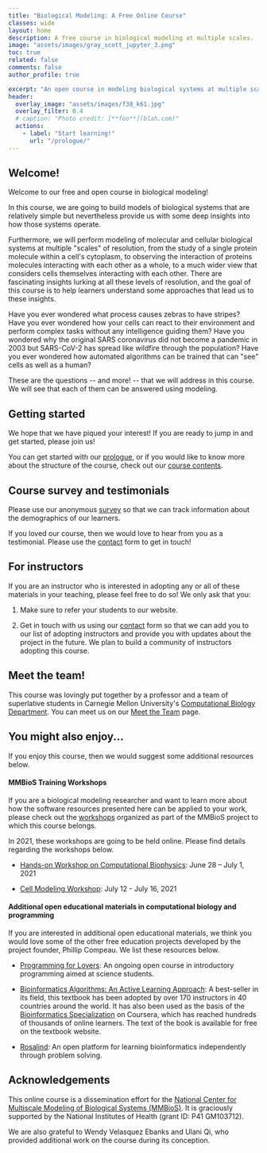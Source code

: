 ```yaml
---
title: "Biological Modeling: A Free Online Course"
classes: wide
layout: home
description: A free course in biological modeling at multiple scales.
image: "assets/images/gray_scott_jupyter_3.png"
toc: true
related: false
comments: false
author_profile: true

excerpt: "An open course in modeling biological systems at multiple scales."
header:
  overlay_image: "assets/images/f38_k61.jpg"
  overlay_filter: 0.4
  # caption: "Photo credit: [**foo**](blah.com)"
  actions:
    - label: "Start learning!"
      url: "/prologue/"
---
```


## Welcome!

Welcome to our free and open course in biological modeling!

In this course, we are going to build models of biological systems that are relatively simple but nevertheless provide us with some deep insights into how those systems operate.

Furthermore, we will perform modeling of molecular and cellular biological systems at multiple "scales" of resolution, from the study of a single protein molecule within a cell's cytoplasm, to observing the interaction of proteins molecules interacting with each other as a whole, to a much wider view that considers cells themselves interacting with each other.  There are fascinating insights lurking at all these levels of resolution, and the goal of this course is to help learners understand some approaches that lead us to these insights.

Have you ever wondered what process causes zebras to have stripes? Have you ever wondered how your cells can react to their environment and perform complex tasks without any intelligence guiding them? Have you wondered why the original SARS coronavirus did not become a pandemic in 2003 but SARS-CoV-2 has spread like wildfire through the population? Have you ever wondered how automated algorithms can be trained that can "see" cells as well as a human?

These are the questions -- and more! -- that we will address in this course. We will see that each of them can be answered using modeling.

## Getting started

We hope that we have piqued your interest! If you are ready to jump in and get started, please join us!

You can get started with our [prologue](prologue), or if you would like to know more about the structure of the course, check out our [course contents](contents).

## Course survey and testimonials

Please use our anonymous [survey](https://forms.gle/egmmBxGtBciDPYNS8) so that we can track information about the demographics of our learners.

If you loved our course, then we would love to hear from you as a testimonial. Please use the [contact](contact) form to get in touch!

## For instructors

If you are an instructor who is interested in adopting any or all of these materials in your teaching, please feel free to do so! We only ask that you:

1. Make sure to refer your students to our website.

2. Get in touch with us using our [contact](contact) form so that we can add you to our list of adopting instructors and provide you with updates about the project in the future. We plan to build a community of instructors adopting this course.

## Meet the team!

This course was lovingly put together by a professor and a team of superlative students in Carnegie Mellon University's [Computational Biology Department](http://cbd.cmu.edu). You can meet us on our [Meet the Team](meet-the-team) page.

## You might also enjoy...

If you enjoy this course, then we would suggest some additional resources below.

#### MMBioS Training Workshops

If you are a biological modeling researcher and want to learn more about how the software resources presented here can be applied to your work, please check out the <a href="https://mmbios.pitt.edu/outreach/workshops" target="_blank">workshops</a> organized as part of the MMBioS project to which this course belongs.

In 2021, these workshops are going to be held online. Please find details regarding the workshops below.

* <a href="https://mmbios.pitt.edu/workshops/2021-workshops?id=245" target="_blank">Hands-on Workshop on Computational Biophysics</a>: June 28 – July 1, 2021

* <a href="https://mmbios.pitt.edu/workshops/2021-workshops?id=247" target="_blank">Cell Modeling Workshop</a>: July 12 - July 16, 2021

#### Additional open educational materials in computational biology and programming

If you are interested in additional open educational materials, we think you would love some of the other free education projects developed by the project founder, Phillip Compeau.  We list these resources below.

* <a href="http://compeau.cbd.cmu.edu/programming-for-lovers/" target="_blank">Programming for Lovers</a>: An ongoing open course in introductory programming aimed at science students.

* <a href="https://bioinformaticsalgorithms.org" target="_blank">Bioinformatics Algorithms: An Active Learning Approach</a>: A best-seller in its field, this textbook has been adopted by over 170 instructors in 40 countries around the world. It has also been used as the basis of the <a href="https://www.coursera.org/specializations/bioinformatics" target="_blank">Bioinformatics Specialization</a> on Coursera, which has reached hundreds of thousands of online learners. The text of the book is available for free on the textbook website.

* <a href="http://rosalind.info" target="_blank">Rosalind</a>: An open platform for learning bioinformatics independently through problem solving.

## Acknowledgements

This online course is a dissemination effort for the <a href="https://mmbios.pitt.edu" target="_blank">National Center for Multiscale Modeling of Biological Systems (MMBioS)</a>. It is graciously supported by the National Institutes of Health (grant ID: P41 GM103712).

We are also grateful to Wendy Velasquez Ebanks and Ulani Qi, who provided additional work on the course during its conception.
